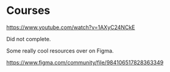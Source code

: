# Courses

https://www.youtube.com/watch?v=1AXyC24NCkE

Did not complete.

Some really cool resources over on Figma.

https://www.figma.com/community/file/984106517828363349
